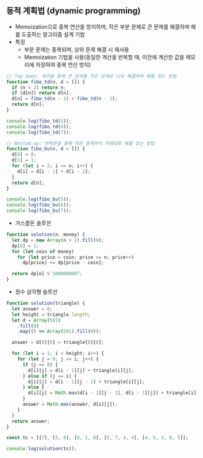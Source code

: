 ## 동적 계획법 (dynamic programming)
- Memoization으로 중복 연산을 방지하며, 작은 부분 문제로 큰 문제를 해결하며 해를 도출하는 알고리즘 설계 기법
- 특징
  - 부문 문제는 중복되며, 상위 문제 해결 시 재사용
  - Memoization 기법을 사용(동일한 계산을 반복할 때, 이전에 계산한 값을 메모리에 저장하여 중복 연산 방지)
```js
// Top down: 재귀를 통해 큰 문제를 작은 문제로 나눠 해결하며 해를 찾는 방법
function fibo_td(n, d = []) {
  if (n < 2) return n;
  if (d[n]) return d[n];
  d[n] = fibo_td(n - 1) + fibo_td(n - 2);
  return d[n];
}

console.log(fibo_td(5));
console.log(fibo_td(6));
console.log(fibo_td(7));

// Bottom up: 반복문을 통해 작은 문제부터 차례대로 해를 찾는 방법
function fibo_bu(n, d = []) {
  d[0] = 0;
  d[1] = 1;
  for (let i = 2; i <= n; i++) {
    d[i] = d[i - 1] + d[i - 2];
  }
  return d[n];
}

console.log(fibo_bu(5));
console.log(fibo_bu(6));
console.log(fibo_bu(7));
```

- 거스름돈 솔루션
```js
function solution(n, money) {
  let dp = new Array(n + 1).fill(0);
  dp[0] = 1;
  for (let coin of money)
    for (let price = coin; price <= n; price++) 
      dp[price] += dp[price - coin];

  return dp[n] % 1000000007;
}
```

- 정수 삼각형 솔루션
```js
function solution(triangle) {
  let answer = 0;
  let height = triangle.length;
  let d = Array(501)
    .fill(0)
    .map(() => Array(501).fill(0));

  answer = d[0][0] = triangle[0][0];

  for (let i = 1; i < height; i++) {
    for (let j = 0; j <= i; j++) {
      if (j == 0) {
        d[i][j] = d[i - 1][j] + triangle[i][j];
      } else if (j == i) {
        d[i][j] = d[i - 1][j - 1] + triangle[i][j];
      } else {
        d[i][j] = Math.max(d[i - 1][j - 1], d[i - 1][j]) + triangle[i][j];
      }
      answer = Math.max(answer, d[i][j]);
    }
  }
  return answer;
}

const tc = [[7], [3, 8], [8, 1, 0], [2, 7, 4, 4], [4, 5, 2, 6, 5]];

console.log(solution(tc));
```
